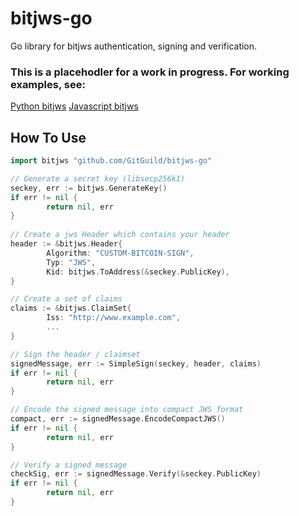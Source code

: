 # bitjws-go
Go library for bitjws authentication, signing and verification.

### This is a placehodler for a work in progress. For working examples, see:

[Python bitjws](https://github.com/deginner/bitjws)
[Javascript bitjws](https://github.com/deginner/bitjws-js)

## How To Use

```go
import bitjws "github.com/GitGuild/bitjws-go"

// Generate a secret key (libsecp256k1)
seckey, err := bitjws.GenerateKey()
if err != nil {
        return nil, err
}
    
// Create a jws Header which contains your header
header := &bitjws.Header{
        Algorithm: "CUSTOM-BITCOIN-SIGN",
        Typ: "JWS",
        Kid: bitjws.ToAddress(&seckey.PublicKey),
}

// Create a set of claims
claims := &bitjws.ClaimSet{
        Iss: "http://www.example.com",
        ...
}

// Sign the header / claimset
signedMessage, err := SimpleSign(seckey, header, claims)
if err != nil {
        return nil, err
}

// Encode the signed message into compact JWS format
compact, err := signedMessage.EncodeCompactJWS()
if err != nil {
        return nil, err
}

// Verify a signed message
checkSig, err := signedMessage.Verify(&seckey.PublicKey)
if err != nil {
        return nil, err
}
```
